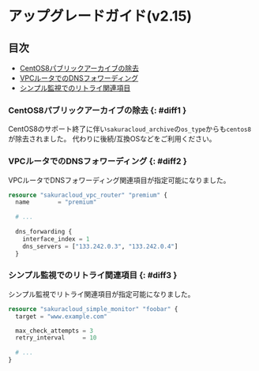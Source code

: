 # アップグレードガイド(v2.15)

## 目次

- [CentOS8パブリックアーカイブの除去](#diff1)
- [VPCルータでのDNSフォワーディング](#diff2)
- [シンプル監視でのリトライ関連項目](#diff3)
  
### CentOS8パブリックアーカイブの除去 {: #diff1 }

CentOS8のサポート終了に伴い`sakuracloud_archive`の`os_type`からも`centos8`が除去されました。
代わりに後続/互換OSなどをご利用ください。

### VPCルータでのDNSフォワーディング {: #diff2 }

VPCルータでDNSフォワーディング関連項目が指定可能になりました。

```tf
resource "sakuracloud_vpc_router" "premium" {
  name        = "premium"
  
  # ...
  
  dns_forwarding {
    interface_index = 1
    dns_servers = ["133.242.0.3", "133.242.0.4"]
  }
```

### シンプル監視でのリトライ関連項目 {: #diff3 }

シンプル監視でリトライ関連項目が指定可能になりました。

```tf
resource "sakuracloud_simple_monitor" "foobar" {
  target = "www.example.com"

  max_check_attempts = 3
  retry_interval     = 10
  
  # ...
}
```
